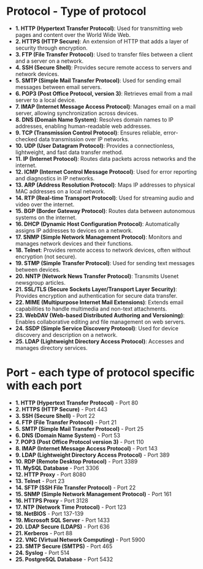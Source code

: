 # Protocol - Type of protocol
-   **1. HTTP (Hypertext Transfer Protocol)**: Used for transmitting web pages and content over the World Wide Web.
-   **2. HTTPS (HTTP Secure)**: An extension of HTTP that adds a layer of security through encryption.
-   **3. FTP (File Transfer Protocol)**: Used to transfer files between a client and a server on a network.
-   **4. SSH (Secure Shell)**: Provides secure remote access to servers and network devices.
-   **5. SMTP (Simple Mail Transfer Protocol)**: Used for sending email messages between email servers.
-   **6. POP3 (Post Office Protocol, version 3)**: Retrieves email from a mail server to a local device.
-   **7. IMAP (Internet Message Access Protocol)**: Manages email on a mail server, allowing synchronization across devices.
-   **8. DNS (Domain Name System)**: Resolves domain names to IP addresses, enabling human-readable web addresses.
-   **9. TCP (Transmission Control Protocol)**: Ensures reliable, error-checked data transmission over IP networks.
-   **10. UDP (User Datagram Protocol)**: Provides a connectionless, lightweight, and fast data transfer method.
-   **11. IP (Internet Protocol)**: Routes data packets across networks and the internet.
-   **12. ICMP (Internet Control Message Protocol)**: Used for error reporting and diagnostics in IP networks.
-   **13. ARP (Address Resolution Protocol)**: Maps IP addresses to physical MAC addresses on a local network.
-   **14. RTP (Real-time Transport Protocol)**: Used for streaming audio and video over the internet.
-   **15. BGP (Border Gateway Protocol)**: Routes data between autonomous systems on the internet.
-   **16. DHCP (Dynamic Host Configuration Protocol)**: Automatically assigns IP addresses to devices on a network.
-   **17. SNMP (Simple Network Management Protocol)**: Monitors and manages network devices and their functions.
-   **18. Telnet**: Provides remote access to network devices, often without encryption (not secure).
-   **19. STMP (Simple Transfer Protocol)**: Used for sending text messages between devices.
-   **20. NNTP (Network News Transfer Protocol)**: Transmits Usenet newsgroup articles.
-   **21. SSL/TLS (Secure Sockets Layer/Transport Layer Security)**: Provides encryption and authentication for secure data transfer.
-   **22. MIME (Multipurpose Internet Mail Extensions)**: Extends email capabilities to handle multimedia and non-text attachments.
-   **23. WebDAV (Web-based Distributed Authoring and Versioning)**: Enables collaborative editing and file management on web servers.
-   **24. SSDP (Simple Service Discovery Protocol)**: Used for device discovery and description on a network.
-   **25. LDAP (Lightweight Directory Access Protocol)**: Accesses and manages directory services.

# Port -  each type of protocol specific with each port
-   **1. HTTP (Hypertext Transfer Protocol)** - Port 80
-   **2. HTTPS (HTTP Secure)** - Port 443
-   **3. SSH (Secure Shell)** - Port 22
-   **4. FTP (File Transfer Protocol)** - Port 21
-   **5. SMTP (Simple Mail Transfer Protocol)** - Port 25
-   **6. DNS (Domain Name System)** - Port 53
-   **7. POP3 (Post Office Protocol version 3)** - Port 110
-   **8. IMAP (Internet Message Access Protocol)** - Port 143
-   **9. LDAP (Lightweight Directory Access Protocol)** - Port 389
-   **10. RDP (Remote Desktop Protocol)** - Port 3389
-   **11. MySQL Database** - Port 3306
-   **12. HTTP Proxy** - Port 8080
-   **13. Telnet** - Port 23
-   **14. SFTP (SSH File Transfer Protocol)** - Port 22
-   **15. SNMP (Simple Network Management Protocol)** - Port 161
-   **16. HTTPS Proxy** - Port 3128
-   **17. NTP (Network Time Protocol)** - Port 123
-   **18. NetBIOS** - Port 137-139
-   **19. Microsoft SQL Server** - Port 1433
-   **20. LDAP Secure (LDAPS)** - Port 636
-   **21. Kerberos** - Port 88
-   **22. VNC (Virtual Network Computing)** - Port 5900
-   **23. SMTP Secure (SMTPS)** - Port 465
-   **24. Syslog** - Port 514
-   **25. PostgreSQL Database** - Port 5432